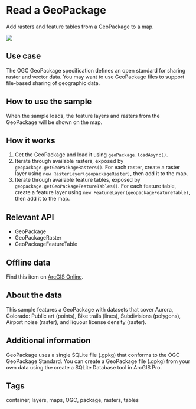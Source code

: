 # Read a GeoPackage

Add rasters and feature tables from a GeoPackage to a map.

![](ReadGeoPackage.png)

## Use case

The OGC GeoPackage specification defines an open standard for sharing raster and vector data. You may want to use GeoPackage files to support file-based sharing of geographic data.

## How to use the sample

When the sample loads, the feature layers and rasters from the GeoPackage will be shown on the map.

## How it works

1. Get the GeoPackage and load it using `geoPackage.loadAsync()`.
2. Iterate through available rasters, exposed by `geopackage.getGeoPackageRasters()`. For each raster, create a raster layer using `new RasterLayer(geopackageRaster)`, then add it to the map.
3. Iterate through available feature tables, exposed by `geopackage.getGeoPackageFeatureTables()`. For each feature table, create a feature layer using `new FeatureLayer(geopackageFeatureTable)`, then add it to the map.

## Relevant API

* GeoPackage
* GeoPackageRaster
* GeoPackageFeatureTable

## Offline data

Find this item on [ArcGIS Online](https://arcgisruntime.maps.arcgis.com/home/item.html?id=68ec42517cdd439e81b036210483e8e7).

## About the data

This sample features a GeoPackage with datasets that cover Aurora, Colorado: Public art (points), Bike trails (lines), Subdivisions (polygons), Airport noise (raster), and liquour license density (raster).

## Additional information

GeoPackage uses a single SQLite file (.gpkg) that conforms to the OGC GeoPackage Standard. You can create a GeoPackage file (.gpkg) from your own data using the create a SQLite Database tool in ArcGIS Pro.

## Tags

container, layers, maps, OGC, package, rasters, tables